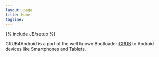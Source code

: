 ```yaml
---
layout: page
title: Home
tagline: 
---
```

{% include JB/setup %}

GRUB4Android is a port of the well known Bootloader [GRUB](http://www.gnu.org/software/grub/) to Android devices like Smartphones and Tablets. 
